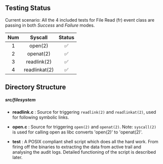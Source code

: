
## Testing Status

Current scenario: All the 4 included tests for File Read (fr) event class are passing in both *Success* and *Failure* modes.

|  Num  |	Syscall	 |  Status
|:-----:|:---------:|:-----------------:
1       |open(2)	 	|:white_check_mark:
2       |openat(2)		|:white_check_mark:
3       |readlink(2)  |:white_check_mark:
4       |readlinkat(2)      |:white_check_mark:


## Directory Structure

##### src/filesystem
* **readlink.c** : Source for triggering `readlink(2)` and `readlinkat(2)`, used for following symbolic links. 

* **open.c** : Source for triggering `open(2)` and `openat(2)`. Note: `syscall(2)` is used for calling open as libc converts 'open(2)' to 'openat(2)'.

* **test** : A POSIX compliant shell script which does all the hard work. From firing off the binaries to extracting the data from active trail and analysing the audit logs. Detailed functioning of the script is described later.